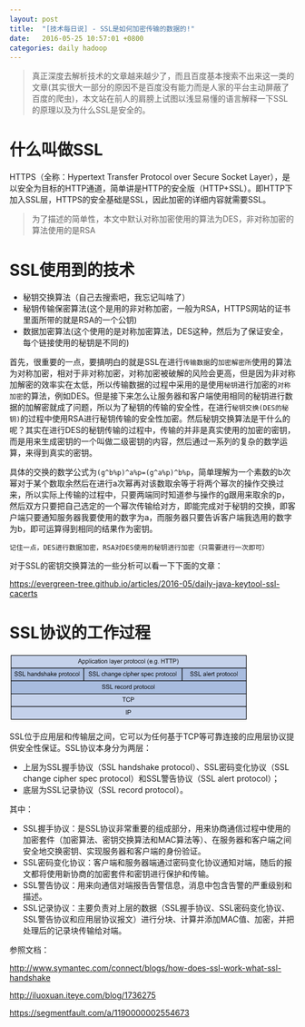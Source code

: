 ```yaml
---
layout: post
title:  "[技术每日说] - SSL是如何加密传输的数据的!"
date:   2016-05-25 10:57:01 +0800
categories: daily hadoop
---
```


> 真正深度去解析技术的文章越来越少了，而且百度基本搜索不出来这一类的文章(其实很大一部分的原因不是百度没有能力而是人家的平台主动屏蔽了百度的爬虫)，本文站在前人的肩膀上试图以浅显易懂的语言解释一下SSL的原理以及为什么SSL是安全的。

<!--more-->

# 什么叫做SSL

HTTPS（全称：Hypertext Transfer Protocol over Secure Socket Layer），是以安全为目标的HTTP通道，简单讲是HTTP的安全版（HTTP+SSL）。即HTTP下加入SSL层，HTTPS的安全基础是SSL，因此加密的详细内容就需要SSL。

> 为了描述的简单性，本文中默认对称加密使用的算法为DES，非对称加密的算法使用的是RSA

# SSL使用到的技术

- 秘钥交换算法（自己去搜索吧，我忘记叫啥了）
- 秘钥传输保密算法(这个是用的非对称加密，一般为RSA，HTTPS网站的证书里面所带的就是RSA的一个公钥)
- 数据加密算法(这个使用的是对称加密算法，DES这种，然后为了保证安全，每个链接使用的秘钥是不同的)

首先，很重要的一点，要搞明白的就是SSL在进行`传输数据`的`加密解密所`使用的算法为对称加密，相对于非对称加密，对称加密被破解的风险会更高，但是因为非对称加解密的效率实在太低，所以传输数据的过程中采用的是使用`秘钥`进行加密的`对称加密`的算法，例如DES。但是接下来怎么让服务器和客户端使用相同的秘钥进行数据的加解密就成了问题，所以为了秘钥的传输的安全性，在进行`秘钥交换(DES的秘钥)`的过程中使用RSA进行秘钥传输的安全性加密。然后秘钥交换算法是干什么的呢？其实在进行DES的秘钥传输的过程中，传输的并非是真实使用的加密的密钥，而是用来生成密钥的一个叫做二级密钥的内容，然后通过一系列的复杂的数学运算，来得到真实的密钥。

具体的交换的数学公式为`(g^b%p)^a%p=(g^a%p)^b%p`，简单理解为一个素数的b次幂对于某个数取余然后在进行a次幂再对该数取余等于将两个幂次的操作交换过来，所以实际上传输的过程中，只要两端同时知道参与操作的g跟用来取余的p，然后双方只要把自己选定的一个幂次传输给对方，即能完成对于秘钥的交换，即客户端只要通知服务器我要使用的数字为a，而服务器只要告诉客户端我选用的数字为b，即可运算得到相同的结果作为密钥。

`记住一点，DES进行数据加密，RSA对DES使用的秘钥进行加密（只需要进行一次即可）`

对于SSL的密钥交换算法的一些分析可以看一下下面的文章：

<https://evergreen-tree.github.io/articles/2016-05/daily-java-keytool-ssl-cacerts>

# SSL协议的工作过程

![SSL协议栈](/static/img/ssl/ssl_pro.png)

SSL位于应用层和传输层之间，它可以为任何基于TCP等可靠连接的应用层协议提供安全性保证。SSL协议本身分为两层：

* 上层为SSL握手协议（SSL handshake protocol）、SSL密码变化协议（SSL change cipher spec protocol）和SSL警告协议（SSL alert protocol）；
* 底层为SSL记录协议（SSL record protocol）。

其中：

* SSL握手协议：是SSL协议非常重要的组成部分，用来协商通信过程中使用的加密套件（加密算法、密钥交换算法和MAC算法等）、在服务器和客户端之间安全地交换密钥、实现服务器和客户端的身份验证。
* SSL密码变化协议：客户端和服务器端通过密码变化协议通知对端，随后的报文都将使用新协商的加密套件和密钥进行保护和传输。
* SSL警告协议：用来向通信对端报告告警信息，消息中包含告警的严重级别和描述。
* SSL记录协议：主要负责对上层的数据（SSL握手协议、SSL密码变化协议、SSL警告协议和应用层协议报文）进行分块、计算并添加MAC值、加密，并把处理后的记录块传输给对端。



参照文档：

<http://www.symantec.com/connect/blogs/how-does-ssl-work-what-ssl-handshake>

<http://iluoxuan.iteye.com/blog/1736275>

<https://segmentfault.com/a/1190000002554673>